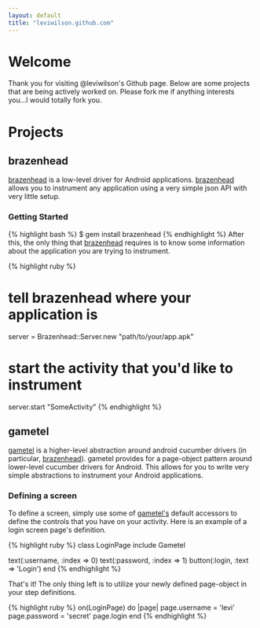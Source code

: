 ```yaml
---
layout: default
title: "leviwilson.github.com"
---
```


# Welcome
Thank you for visiting @leviwilson's Github page.  Below are some projects that are being actively worked on.  Please fork me if anything interests you...I would totally fork you.

# Projects

## brazenhead
[brazenhead](https://github.com/leandog/brazenhead) is a low-level driver for Android applications.  [brazenhead](https://github.com/leandog/brazenhead) allows you to instrument any application using a very simple json API with very little setup.

### Getting Started

{% highlight bash %}
$ gem install brazenhead
{% endhighlight %}
After this, the only thing that [brazenhead](https://github.com/leandog/brazenhead) requires is to know some information about the application you are trying to instrument.

{% highlight ruby %}
# tell brazenhead where your application is
server = Brazenhead::Server.new "path/to/your/app.apk"

# start the activity that you'd like to instrument
server.start "SomeActivity"
{% endhighlight %}

## gametel
[gametel](https://github.com/leandog/gametel) is a higher-level abstraction around android cucumber drivers (in particular, [brazenhead](https://github.com/leandog/brazenhead)).  gametel provides for a page-object pattern around lower-level cucumber drivers for Android.  This allows for you to write very simple abstractions to instrument your Android applications.

### Defining a screen
To define a screen, simply use some of [gametel's](https://github.com/leandog/gametel) default accessors to define the controls that you have on your activity.  Here is an example of a login screen page's definition.

{% highlight ruby %}
class LoginPage
  include Gametel

  text(:username, :index => 0)
  text(:password, :index => 1)
  button(:login, :text => 'Login')
end
{% endhighlight %}

That's it!  The only thing left is to utilize your newly defined page-object in your step definitions.

{% highlight ruby %}
on(LoginPage) do |page|
  page.username = 'levi'
  page.password = 'secret'
  page.login
end
{% endhighlight %}
